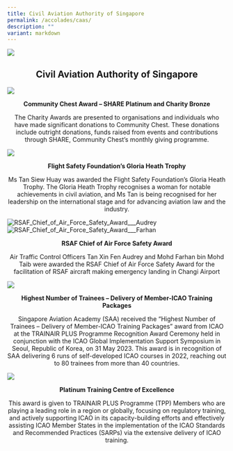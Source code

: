 ```yaml
---
title: Civil Aviation Authority of Singapore
permalink: /accolades/caas/
description: ""
variant: markdown
---
```

![](/images/hero.png)

<center>
	<h2>Civil Aviation Authority of Singapore</h2>
</center>

![](/images/ACCOLADES/CAAS/caas_award.png)

<center>
	<p><b>Community Chest Award –  SHARE Platinum and Charity Bronze </b></p>
	<p>The Charity Awards are presented to organisations and individuals who have made significant donations to Community Chest. These donations include outright donations, funds raised from events and contributions through SHARE, Community Chest’s monthly giving programme.</p>
</center>





![](/images/ACCOLADES/CAAS/Flight_Safety_Foundation_Gloria_Heath_Trophy__web_.jpg)

<center>
	<p><b>Flight Safety Foundation’s Gloria Heath Trophy</b></p>
	<p>Ms Tan Siew Huay was awarded the Flight Safety Foundation’s Gloria Heath Trophy. The Gloria Heath Trophy recognises a woman for notable achievements in civil aviation, and Ms Tan is being recognised for her leadership on the international stage and for advancing aviation law and the industry.</p>
</center>

<div class="row">
  <div class="col is-6">
      <div class="speaker-image-wrapper">
        <img class="img-fluid mb-3" src="/images/ACCOLADES/CAAS/RSAF_Chief_of_Air_Force_Safety_Award___Audrey.jpg" alt="RSAF_Chief_of_Air_Force_Safety_Award___Audrey">
      </div>
  </div>
  <div class="col is-6">
      <div class="speaker-image-wrapper">
        <img class="speaker-image img-fluid mb-3" src="/images/ACCOLADES/CAAS/RSAF_Chief_of_Air_Force_Safety_Award___Farhan.jpg" alt="RSAF_Chief_of_Air_Force_Safety_Award___Farhan">
      </div>
  </div>
</div>
<center>
	<p><b>RSAF Chief of Air Force Safety Award </b></p>
	<p>Air Traffic Control Officers Tan Xin Fen Audrey and Mohd Farhan bin Mohd Taib were awarded the RSAF Chief of Air Force Safety Award for the facilitation of RSAF aircraft making emergency landing in Changi Airport</p>
</center>

![](/images/ACCOLADES/CAAS/Highest_Number_of_Trainees.jpg)

<center>
	<p><b>Highest Number of Trainees – Delivery of Member-ICAO Training Packages </b></p>
	<p>Singapore Aviation Academy (SAA) received the “Highest Number of Trainees – Delivery of Member-ICAO Training Packages” award from ICAO at the TRAINAIR PLUS Programme Recognition Award Ceremony held in conjunction with the ICAO Global Implementation Support Symposium in Seoul, Republic of Korea, on 31 May 2023. This award is in recognition of SAA delivering 6 runs of self-developed ICAO courses in 2022, reaching out to 80 trainees from more than 40 countries.</p>

</center>



![](/images/ACCOLADES/CAAS/Platinium_Training.jpg)

<center>
	<p><b>Platinum Training Centre of Excellence  </b></p>
	<p>This award is given to TRAINAIR PLUS Programme (TPP) Members who are playing a leading role in a region or globally, focusing on regulatory training, and actively supporting ICAO in its capacity-building efforts and effectively assisting ICAO Member States in the implementation of the ICAO Standards and Recommended Practices (SARPs) via the extensive delivery of ICAO training.</p>

</center>